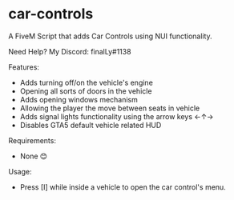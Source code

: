 # car-controls
A FiveM Script that adds Car Controls using NUI functionality.

Need Help? My Discord: finalLy#1138

Features:
- Adds turning off/on the vehicle's engine
- Opening all sorts of doors in the vehicle
- Adds opening windows mechanism
- Allowing the player the move between seats in vehicle
- Adds signal lights functionality using the arrow keys ←↑→
- Disables GTA5 default vehicle related HUD

Requirements:
- None 😊

Usage:
- Press [I] while inside a vehicle to open the car control's menu.
